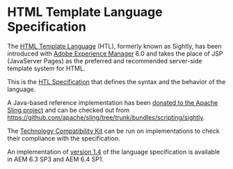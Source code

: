 HTML Template Language Specification
====
The [HTML Template Language](https://experienceleague.adobe.com/docs/experience-manager-htl/content/overview.html "HTL Guide") (HTL), formerly known as Sightly, has been introduced with [Adobe Experience Manager](http://www.adobe.com/solutions/web-experience-management.html) 6.0 and takes the place of JSP (JavaServer Pages) as the preferred and recommended server-side template system for HTML.

This is the [HTL Specification](https://github.com/adobe/htl-spec/blob/master/SPECIFICATION.md) that defines the syntax and the behavior of the language.

A Java-based reference implementation has been [donated to the Apache Sling project](https://issues.apache.org/jira/browse/SLING-3959) and can be checked out from https://github.com/apache/sling/tree/trunk/bundles/scripting/sightly.

The [Technology Compatibility Kit](https://github.com/adobe/htl-tck) can be run on implementations to check their compliance with the specification.

An implementation of [version 1.4](https://github.com/adobe/htl-spec/blob/1.4/SPECIFICATION.md) of the language specification is available in AEM 6.3 SP3 and AEM 6.4 SP1.
